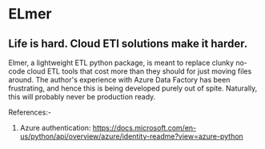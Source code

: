 # ELmer

## Life is hard. Cloud ETl solutions make it harder.

Elmer, a lightweight ETL python package, is meant to replace clunky no-code cloud ETL tools that cost more than they should for just moving files around.
The author's experience with Azure Data Factory has been frustrating, and hence this is being developed purely out of spite.
Naturally, this will probably never be production ready.

References:-

1. Azure authentication: https://docs.microsoft.com/en-us/python/api/overview/azure/identity-readme?view=azure-python